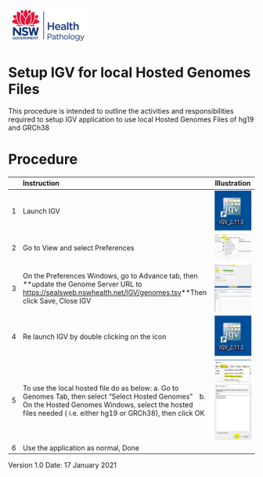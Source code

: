 ﻿![cid:image007.png@01D433EC.FD827230](Aspose.Words.379eabba-9b65-4c01-9833-2a44b2133bdb.001.png)	



# <a name="_hlk116701691"></a>**Setup IGV for local Hosted Genomes Files**
This procedure is intended to outline the activities and responsibilities required to setup IGV application to use local Hosted Genomes Files of hg19 and GRCh38
# **Procedure**

||**Instruction**|**Illustration**|
| :- | :- | :- |
|1|Launch IGV|![](Aspose.Words.379eabba-9b65-4c01-9833-2a44b2133bdb.002.png)|
|2|Go to View and select Preferences|![](Aspose.Words.379eabba-9b65-4c01-9833-2a44b2133bdb.003.png)|
|3|On the Preferences Windows, go to Advance tab, then **update the  Genome Server URL to <https://sealsweb.nswhealth.net/IGV/genomes.tsv>**Then click Save, Close IGV|![](Aspose.Words.379eabba-9b65-4c01-9833-2a44b2133bdb.004.png)![](Aspose.Words.379eabba-9b65-4c01-9833-2a44b2133bdb.005.png)|
|4|Re launch IGV by double clicking on the icon|![](Aspose.Words.379eabba-9b65-4c01-9833-2a44b2133bdb.002.png)|
|5|To use the local hosted file do as below: a. Go to Genomes Tab, then select “Select Hosted Genomes”&emsp;b. On the Hosted Genomes Windows, select the hosted files needed ( i.e. either hg19 or GRCh38), then click OK|![](Aspose.Words.379eabba-9b65-4c01-9833-2a44b2133bdb.006.png)![](Aspose.Words.379eabba-9b65-4c01-9833-2a44b2133bdb.007.png)|
|6|Use the application as normal, Done||

Version 1.0	Date:  17 January 2021

